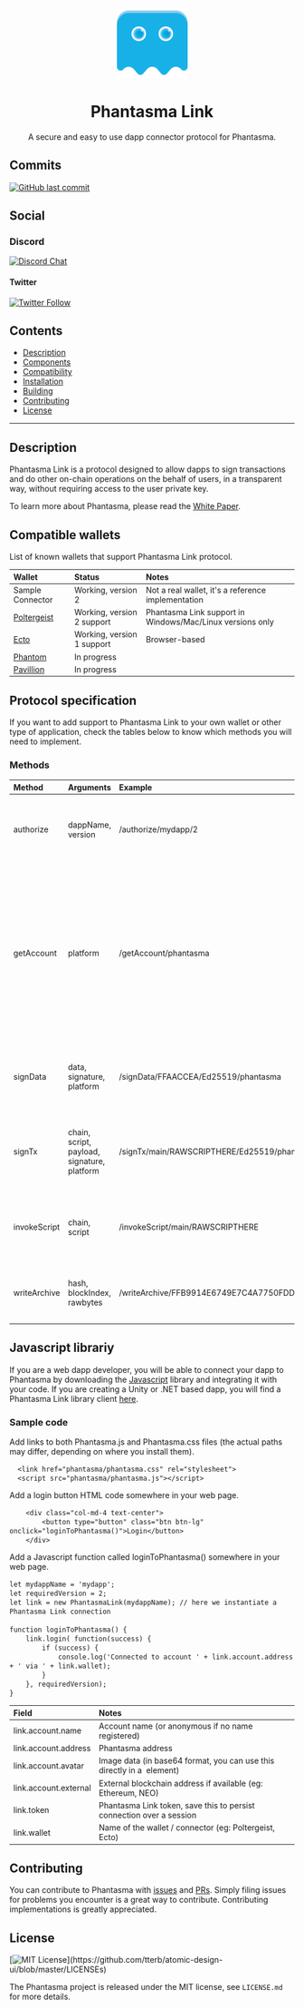 <p align="center">
  <img
    src="/logo.png"
    width="125px"
  >
</p>

<h1 align="center">Phantasma Link</h1>

<p align="center">
  A secure and easy to use dapp connector protocol for Phantasma.
</p>

## Commits
[![GitHub last commit](https://img.shields.io/github/last-commit/phantasma-io/PhantasmaLink.svg?style=flat)]()

## Social

### Discord  
[![Discord Chat](https://img.shields.io/discord/404769727634997261.svg)](https://discord.gg/RsKn8EN)  

#### Twitter
[![Twitter Follow](https://img.shields.io/twitter/follow/phantasmachain.svg?style=social)](https://twitter.com/phantasmachain)

## Contents

- [Description](#description)
- [Components](#components)
- [Compatibility](#compatibility)
- [Installation](#installation)
- [Building](#building)
- [Contributing](#contributing)
- [License](#license)

---

## Description

Phantasma Link is a protocol designed to allow dapps to sign transactions and do other on-chain operations on the behalf of users, in a transparent way, without requiring access to the user private key.

To learn more about Phantasma, please read the [White Paper](https://phantasma.io/phantasma_whitepaper.pdf).


## Compatible wallets

List of known wallets that support Phantasma Link protocol.

Wallet 		| Status| Notes
:---------------------- | :------------ |  :------------ | 
Sample Connector 		| Working, version 2 | Not a real wallet, it's a reference implementation
[Poltergeist](https://github.com/phantasma-io/Poltergeist) 		| Working, version 2 support | Phantasma Link support in Windows/Mac/Linux versions only
[Ecto](https://github.com/phantasma-io/Ecto/) 		| Working, version 1 support |  Browser-based
[Phantom](https://github.com/merl111/PhantomWallet) 		| In progress | 
[Pavillion](https://www.pavillionhub.com/) 		| In progress | 

## Protocol specification

If you want to add support to Phantasma Link to your own wallet or other type of application, check the tables below to know which methods you will need to implement.

### Methods
Method 		| Arguments | Example | Notes
:---------------------- | :------------ |  :------------ |  :------------ | 
authorize 		| dappName, version | /authorize/mydapp/2 | Will estabilish a connection between a dapp and a wallet
getAccount 		| platform | /getAccount/phantasma | Will return various fields about the account available in the connected wallet. If multiple accounts are available, this will return the currently selected account.
signData 		| data, signature, platform | /signData/FFAACCEA/Ed25519/phantasma | Will sign binary data with the private key of the current wallet.
signTx 		| chain, script, payload, signature, platform | /signTx/main/RAWSCRIPTHERE/Ed25519/phantasma | Will sign with the private key of the current wallet, and relay it to a node
invokeScript | chain, script | /invokeScript/main/RAWSCRIPTHERE | Will execute a read-only script using onchain data
writeArchive | hash, blockIndex, rawbytes | /writeArchive/FFB9914E6749E7C4A7750FDD2F30890ECDD63021FA661BD85BE3DD108E0EB372/RAWBYTESHERE | Will write an archive chunk to the Phantasma storage

## Javascript librariy

If you are a web dapp developer, you will be able to connect your dapp to Phantasma by downloading the [Javascript](https://github.com/phantasma-io/PhantasmaLink/blob/master/Connector/Dapps/www/public/Shared/phantasma.js) library and integrating it with your code.
If you are creating a Unity or .NET based dapp, you will find a Phantasma Link library client [here](https://github.com/phantasma-io/PhantasmaSDK).

### Sample code
Add links to both Phantasma.js and Phantasma.css files (the actual paths may differ, depending on where you install them).
```
  <link href="phantasma/phantasma.css" rel="stylesheet">
  <script src="phantasma/phantasma.js"></script>
```

Add a login button HTML code somewhere in your web page.
```
	<div class="col-md-4 text-center">
		<button type="button" class="btn btn-lg" onclick="loginToPhantasma()">Login</button>
	</div>
```

Add a Javascript function called loginToPhantasma() somewhere in your web page.
```
let mydappName = 'mydapp';
let requiredVersion = 2;
let link = new PhantasmaLink(mydappName); // here we instantiate a Phantasma Link connection

function loginToPhantasma() {
	link.login( function(success) {
		if (success) {
			console.log('Connected to account ' + link.account.address + ' via ' + link.wallet);
		}
	}, requiredVersion);
}
```

Field 		| Notes
:---------------------- | :------------
link.account.name 		| Account name (or anonymous if no name registered)
link.account.address 		| Phantasma address
link.account.avatar 		| Image data (in base64 format, you can use this directly in a <img> element)
link.account.external 		| External blockchain address if available (eg: Ethereum, NEO)
link.token	| Phantasma Link token, save this to persist connection over a session
link.wallet	| Name of the wallet / connector  (eg: Poltergeist, Ecto)


## Contributing

You can contribute to Phantasma with [issues](https://github.com/Phantasma-io/PhantasmaLink/issues) and [PRs](https://github.com/Phantasma-io/PhantasmaLink/pulls). Simply filing issues for problems you encounter is a great way to contribute. Contributing implementations is greatly appreciated.

## License

[![MIT License](https://img.shields.io/apm/l/atomic-design-ui.svg?)](https://github.com/tterb/atomic-design-ui/blob/master/LICENSEs)

The Phantasma project is released under the MIT license, see `LICENSE.md` for more details.

